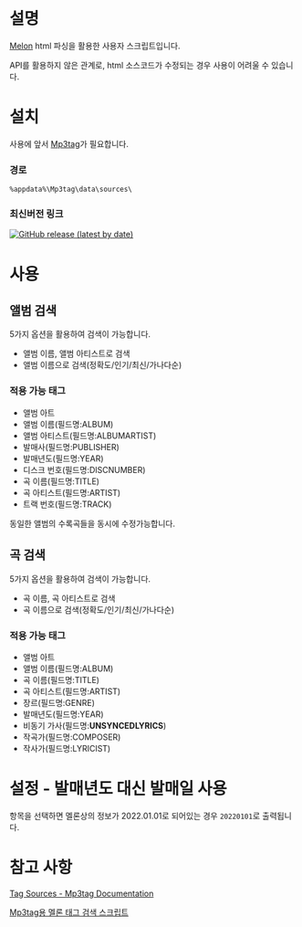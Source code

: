 # 설명
[Melon](https://www.melon.com/) html 파싱을 활용한 사용자 스크립트입니다.

API를 활용하지 않은 관계로, html 소스코드가 수정되는 경우 사용이 어려울 수 있습니다.

# 설치
사용에 앞서 [Mp3tag](https://www.mp3tag.de/en/download.html)가 필요합니다.

### 경로
```
%appdata%\Mp3tag\data\sources\
```
### 최신버전 링크
[![GitHub release (latest by date)](https://img.shields.io/github/v/release/dh-json/Mp3tag-Melon-source)](https://github.com/dh-json/Mp3tag-Melon-source/releases)

# 사용

## 앨범 검색
5가지 옵션을 활용하여 검색이 가능합니다.
* 앨범 이름, 앨범 아티스트로 검색
* 앨범 이름으로 검색(정확도/인기/최신/가나다순)

### 적용 가능 태그
* 앨범 아트
* 앨범 이름(필드명:ALBUM)
* 앨범 아티스트(필드명:ALBUMARTIST)
* 발매사(필드명:PUBLISHER)
* 발매년도(필드명:YEAR)
* 디스크 번호(필드명:DISCNUMBER)
* 곡 이름(필드명:TITLE)
* 곡 아티스트(필드명:ARTIST)
* 트랙 번호(필드명:TRACK)

동일한 앨범의 수록곡들을 동시에 수정가능합니다.

## 곡 검색
5가지 옵션을 활용하여 검색이 가능합니다.
* 곡 이름, 곡 아티스트로 검색
* 곡 이름으로 검색(정확도/인기/최신/가나다순)

### 적용 가능 태그
* 앨범 아트
* 앨범 이름(필드명:ALBUM)
* 곡 이름(필드명:TITLE)
* 곡 아티스트(필드명:ARTIST)
* 장르(필드명:GENRE)
* 발매년도(필드명:YEAR)
* 비동기 가사(필드명:**UNSYNCEDLYRICS**)
* 작곡가(필드명:COMPOSER)
* 작사가(필드명:LYRICIST)

# 설정 - 발매년도 대신 발매일 사용
항목을 선택하면 멜론상의 정보가 2022.01.01로 되어있는 경우 `20220101`로 출력됩니다.

# 참고 사항
[Tag Sources - Mp3tag Documentation](https://docs.mp3tag.de/tag-sources/development/)

[Mp3tag용 멜론 태그 검색 스크립트](https://blog.naver.com/hosang46/221126952898)
